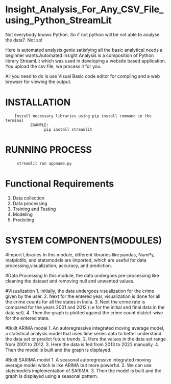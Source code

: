 # Insight_Analysis_For_Any_CSV_File_using_Python_StreamLit
Not everybody knows Python. So if not python will be not able to analyse the data?. Not so! 
     
Here is automated analysis genie satisfying all the basic analytical needs a beginner wants.Automated Insight Analysis is a composition of Python library StreamLit which was used in developing a website based application. You upload the csv file, we process it for you.

All you need to do is use Visual Basic code editor for compilng and a web browser for viewing the output.

# INSTALLATION
        Install necessary libraries using pip install command in the terminal
               EXAMPLE:
                     pip install streamlit
             
# RUNNING PROCESS
         streamlit run appname.py
         
# Functional Requirements

1. Data collection
2. Data processing
3. Training and Testing
4. Modeling
5. Predicting

# SYSTEM COMPONENTS(MODULES)

#Import Libraries
        In this module, different libraries like pandas, NumPy, matplotlib, and statsmodels are imported, which are useful for data processing,visualization, accuracy, and prediction.

#Data Processing
       In this module, the data undergoes pre-processing like cleaning the dataset and removing null and unwanted values.

#Visualization
     1. Initially, the data undergoes visualization for the crime given by the user.
     2. Next for the entered year, visualization is done for all the crime counts for all the states in India.
     3. Next the crime rate is compared for the years 2001 and 2012 (i.e for the initial and final data in the data set).
     4. Then the graph is plotted against the crime count district-wise for the entered state.
     
#Built ARIMA model
     1. An autoregressive integrated moving average model, a statistical analysis model that uses time series data to better understand the data set or predict future trends.
     2. Here the values in the data set range from 2001 to 2012.
     3. Here the data is fed from 2013 to 2022 manually.
     4. Then the model is built and the graph is displayed.
     
#Built SARIMA model
     1. A seasonal autoregressive integrated moving average model which is like ARIMA but more powerful.
     2. We can use statsmodels implementation of SARIMA.
     3. Then the model is built and the graph is displayed using a seasonal pattern.
